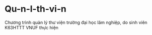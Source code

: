 # Qu-n-l-th-vi-n
Chương trình quản lý thư viện trường đại học lâm nghiệp, do sinh viên K63HTTT VNUF thực hiện
